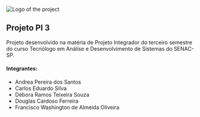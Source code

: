 ![Logo of the project](https://github.com/douglascf12/projetopi3/blob/master/public/readme_images/logo%20200x200.png)

## Projeto PI 3
Projeto desenvolvido na matéria de Projeto Integrador do terceiro semestre do curso Tecnólogo em Análise e Desenvolvimento de Sistemas do SENAC-SP.

#### Integrantes:
- Andrea Pereira dos Santos
- Carlos Eduardo Silva
- Débora Ramos Teixeira Souza
- Douglas Cardoso Ferreira
- Francisco Washington de Almeida Oliveira
